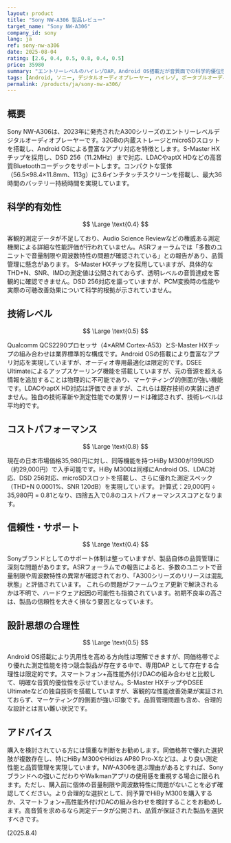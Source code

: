 ```yaml
---
layout: product
title: "Sony NW-A306 製品レビュー"
target_name: "Sony NW-A306"
company_id: sony
lang: ja
ref: sony-nw-a306
date: 2025-08-04
rating: [2.6, 0.4, 0.5, 0.8, 0.4, 0.5]
price: 35980
summary: "エントリーレベルのハイレゾDAP。Android OS搭載だが音質面での科学的優位性は限定的で、コストパフォーマンスも競合他社に劣る。"
tags: [Android, ソニー, デジタルオーディオプレーヤー, ハイレゾ, ポータブルオーディオ]
permalink: /products/ja/sony-nw-a306/
---
```

## 概要

Sony NW-A306は、2023年に発売されたA300シリーズのエントリーレベルデジタルオーディオプレーヤーです。32GBの内蔵ストレージとmicroSDスロットを搭載し、Android OSによる豊富なアプリ対応を特徴とします。S-Master HXチップを採用し、DSD 256（11.2MHz）まで対応、LDACやaptX HDなどの高音質Bluetoothコーデックをサポートします。コンパクトな筐体（56.5×98.4×11.8mm、113g）に3.6インチタッチスクリーンを搭載し、最大36時間のバッテリー持続時間を実現しています。

## 科学的有効性

$$ \Large \text{0.4} $$

客観的測定データが不足しており、Audio Science Reviewなどの権威ある測定機関による詳細な性能評価が行われていません。ASRフォーラムでは「多数のユニットで音量制限や周波数特性の問題が確認されている」との報告があり、品質管理に懸念があります。<grok-card data-id="aaddbb" data-type="citation_card"></grok-card> S-Master HXチップを採用していますが、具体的なTHD+N、SNR、IMDの測定値は公開されておらず、透明レベルの音質達成を客観的に確認できません。DSD 256対応を謳っていますが、PCM変換時の性能や実際の可聴改善効果について科学的根拠が示されていません。

## 技術レベル

$$ \Large \text{0.5} $$

Qualcomm QCS2290プロセッサ（4×ARM Cortex-A53）とS-Master HXチップの組み合わせは業界標準的な構成です。Android OSの搭載により豊富なアプリ対応を実現していますが、オーディオ専用最適化は限定的です。DSEE Ultimateによるアップスケーリング機能を搭載していますが、元の音源を超える情報を追加することは物理的に不可能であり、マーケティング的側面が強い機能です。LDACやaptX HD対応は評価できますが、これらは既存技術の実装に過ぎません。独自の技術革新や測定性能での業界リードは確認されず、技術レベルは平均的です。

## コストパフォーマンス

$$ \Large \text{0.8} $$

現在の日本市場価格35,980円に対し、同等機能を持つHiBy M300が199USD（約29,000円）で入手可能です。HiBy M300は同様にAndroid OS、LDAC対応、DSD 256対応、microSDスロットを搭載し、さらに優れた測定スペック（THD+N 0.0001%、SNR 120dB）を実現しています。<grok-card data-id="52e3e1" data-type="citation_card"></grok-card> 計算式：29,000円 ÷ 35,980円 = 0.81となり、四捨五入で0.8のコストパフォーマンススコアとなります。

## 信頼性・サポート

$$ \Large \text{0.4} $$

Sonyブランドとしてのサポート体制は整っていますが、製品自体の品質管理に深刻な問題があります。ASRフォーラムでの報告によると、多数のユニットで音量制限や周波数特性の異常が確認されており、「A300シリーズのリリースは混乱状態」と評価されています。<grok-card data-id="44a829" data-type="citation_card"></grok-card> これらの問題がファームウェア更新で解決されるかは不明で、ハードウェア起因の可能性も指摘されています。初期不良率の高さは、製品の信頼性を大きく損なう要因となっています。

## 設計思想の合理性

$$ \Large \text{0.5} $$

Android OS搭載により汎用性を高める方向性は理解できますが、同価格帯でより優れた測定性能を持つ競合製品が存在する中で、専用DAP として存在する合理性は限定的です。スマートフォン+高性能外付けDACの組み合わせと比較して、明確な音質的優位性を示せていません。S-Master HXチップやDSEE Ultimateなどの独自技術を搭載していますが、客観的な性能改善効果が実証されておらず、マーケティング的側面が強い印象です。品質管理問題も含め、合理的な設計とは言い難い状況です。

## アドバイス

購入を検討されている方には慎重な判断をお勧めします。同価格帯で優れた選択肢が複数存在し、特にHiBy M300やHidizs AP80 Pro-Xなどは、より良い測定性能と品質管理を実現しています。NW-A306を選ぶ理由があるとすれば、Sonyブランドへの強いこだわりやWalkmanアプリの使用感を重視する場合に限られます。ただし、購入前に個体の音量制限や周波数特性に問題がないことを必ず確認してください。より合理的な選択として、同予算でHiBy M300を購入するか、スマートフォン+高性能外付けDACの組み合わせを検討することをお勧めします。高音質を求めるなら測定データが公開され、品質が保証された製品を選択すべきです。

(2025.8.4)
